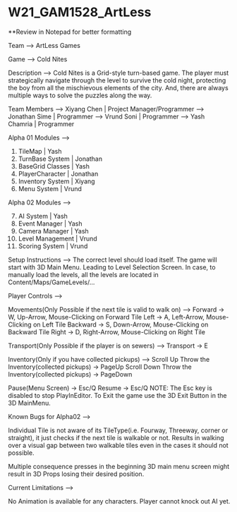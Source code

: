 # W21_GAM1528_ArtLess

**Review in Notepad for better formatting

Team --> ArtLess Games

Game --> Cold Nites

Description --> Cold Nites is a Grid-style turn-based game. The player must strategically navigate through the level to survive the cold night, protecting the boy from all the mischievous elements of the city. 
	        And, there are always multiple ways to solve the puzzles along the way.

Team Members --> Xiyang Chen   | Project Manager/Programmer
	     --> Jonathan Sime | Programmer
	     --> Vrund Soni    | Programmer
	     --> Yash Chamria  | Programmer

Alpha 01 Modules --> 

01. TileMap 	      | Yash
02. TurnBase System   | Jonathan
03. BaseGrid Classes  | Yash
04. PlayerCharacter   | Jonathan
05. Inventory System  | Xiyang
06. Menu System       | Vrund

Alpha 02 Modules --> 

07. AI System	      | Yash
08. Event Manager     | Yash
09. Camera Manager    | Yash
10. Level Management  | Vrund
11. Scoring System    | Vrund


Setup Instructions -->
The correct level should load itself. The game will start with 3D Main Menu. Leading to Level Selection Screen.
In case, to manually load the levels, all the levels are located in Content/Maps/GameLevels/...


Player Controls -->

Movements(Only Possible if the next tile is valid to walk on) -->
Forward  -> W,  Up-Arrow,     Mouse-Clicking on Forward Tile
Left     -> A,  Left-Arrow,   Mouse-Clicking on Left Tile
Backward -> S,  Down-Arrow,   Mouse-Clicking on Backward Tile
Right    -> D,  Right-Arrow,  Mouse-Clicking on Right Tile

Transport(Only Possible if the player is on sewers) -->
Transport -> E

Inventory(Only if you have collected pickups) -->
Scroll Up Throw the Inventory(collected pickups)   -> PageUp
Scroll Down Throw the Inventory(collected pickups) -> PageDown


Pause(Menu Screen) -> Esc/Q
Resume -> Esc/Q
NOTE: The Esc key is disabled to stop PlayInEditor. To Exit the game use the 3D Exit Button in the 3D MainMenu.

Known Bugs for Alpha02 -->

Individual Tile is not aware of its TileType(i.e. Fourway, Threeway, corner or straight), it just checks if the next tile is walkable or not. 
Results in walking over a visual gap between two walkable tiles even in the cases it should not possible.

Multiple consequence presses in the beginning 3D main menu screen might result in 3D Props losing their desired position.

Current Limitations -->

No Animation is available for any characters.
Player cannot knock out AI yet.

